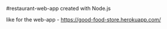 #restaurant-web-app
created with Node.js

like for the web-app - https://good-food-store.herokuapp.com/


